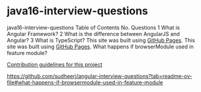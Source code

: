 # java16-interview-questions
java16-interview-questions
Table of Contents
No.	Questions
1	<a> What is Angular Framework? </a>
2	What is the difference between AngularJS and Angular?
3	What is TypeScript?
This site was built using [GitHub Pages](https://pages.github.com/).
This site was built using [GitHub Pages](https://pages.github.com/).
What happens if browserModule used in feature module?

[Contribution guidelines for this project](docs/CONTRIBUTING.md)

https://github.com/sudheerj/angular-interview-questions?tab=readme-ov-file#what-happens-if-browsermodule-used-in-feature-module
